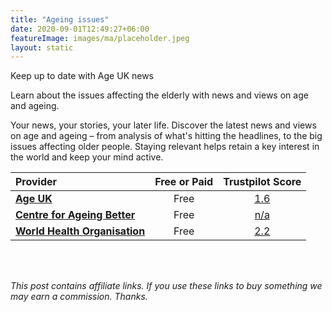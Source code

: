```yaml
---
title: "Ageing issues"
date: 2020-09-01T12:49:27+06:00
featureImage: images/ma/placeholder.jpeg
layout: static
---
```


Keep up to date with Age UK news

Learn about the issues affecting the elderly with news and views on age and ageing.

Your news, your stories, your later life. Discover the latest news and views on age and ageing – from analysis of what's hitting the headlines, to the big issues affecting older people. Staying relevant helps retain a key interest in the world and keep your mind active.

| Provider      | Free or Paid  |  Trustpilot Score  |
| :-----------          | :--------------:      |  :--------------:         |
| [**Age UK**](https://www.ageuk.org.uk/discover/) | Free | [1.6](https://www.trustpilot.com/review/ageuk.co.uk) | 
| [**Centre for Ageing Better**](https://ageing-better.org.uk/) | Free | [n/a](n/a) | 
| [**World Health Organisation**](https://www.who.int/news-room/fact-sheets/detail/ageing-and-health) | Free | [2.2](https://www.trustpilot.com/review/who.int) | 
  

<br/><br/>

*This post contains affiliate links. If you use these links to buy something we may
earn a commission. Thanks.*







